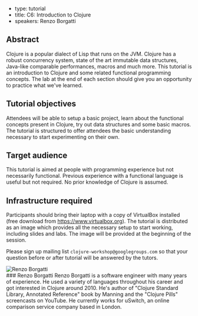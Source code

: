 - type: tutorial
- title: C6: Introduction to Clojure
- speakers: Renzo Borgatti

## Abstract
Clojure is a popular dialect of Lisp that runs on the JVM. Clojure has a robust concurrency system, state of the art immutable data structures, Java-like comparable performances, macros and much more. This tutorial is an introduction to Clojure and some related functional programming concepts. The lab at the end of each section should give you an opportunity to practice what we've learned.

## Tutorial objectives
Attendees will be able to setup a basic project, learn about the functional concepts present in Clojure, try out data structures and some basic macros. The tutorial is structured to offer attendees the basic understanding necessary to start experimenting on their own.

## Target audience
This tutorial is aimed at people with programming experience but not necessarily functional. Previous experience with a functional language is useful but not required. No prior knowledge of Clojure is assumed.

## Infrastructure required
Participants should bring their laptop with a copy of VirtualBox installed (free download from https://www.virtualbox.org). The tutorial is distributed as an image which provides all the necessary setup to start working, including slides and labs. The image will be provided at the beginning of the session.

Please sign up mailing list `clojure-workshop@googlegroups.com` so that
your question before or after tutorial will be answered by the tutors.

<div class="author media" media:type="text/omd">

<div class="image">
<div class="avatar">
<img src="img/User_silhouette_512.png" alt="Renzo Borgatti"></img>
</div>
</div>

<div class="content" media:type="text/omd">
### Renzo Borgatti
Renzo Borgatti is a software engineer with many years of experience. He used a variety of languages throughout his career and got interested in Clojure around 2010. He's author of "Clojure Standard Library, Annotated Reference" book by Manning and the "Clojure Pills" screencasts on YouTube. He currently works for uSwitch, an online comparison service company based in London.
</div>

</div>
